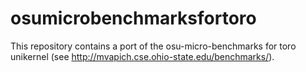 # osumicrobenchmarksfortoro
This repository contains a port of the osu-micro-benchmarks for toro unikernel (see http://mvapich.cse.ohio-state.edu/benchmarks/).
